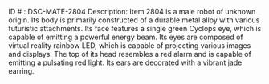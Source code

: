 ID # : DSC-MATE-2804
Description: Item 2804 is a male robot of unknown origin. Its body is primarily constructed of a durable metal alloy with various futuristic attachments. Its face features a single green Cyclops eye, which is capable of emitting a powerful energy beam. Its eyes are composed of virtual reality rainbow LED, which is capable of projecting various images and displays. The top of its head resembles a red alarm and is capable of emitting a pulsating red light. Its ears are decorated with a vibrant jade earring.